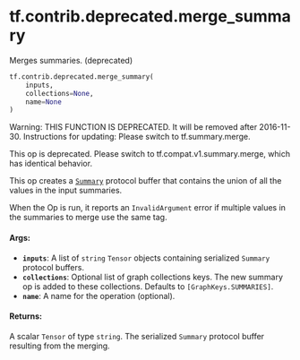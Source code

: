 <div itemscope itemtype="http://developers.google.com/ReferenceObject">
<meta itemprop="name" content="tf.contrib.deprecated.merge_summary" />
<meta itemprop="path" content="Stable" />
</div>

# tf.contrib.deprecated.merge_summary

Merges summaries. (deprecated)

``` python
tf.contrib.deprecated.merge_summary(
    inputs,
    collections=None,
    name=None
)
```

<!-- Placeholder for "Used in" -->

Warning: THIS FUNCTION IS DEPRECATED. It will be removed after 2016-11-30.
Instructions for updating:
Please switch to tf.summary.merge.

This op is deprecated. Please switch to tf.compat.v1.summary.merge, which has
identical
behavior.

This op creates a
[`Summary`](https://www.tensorflow.org/code/tensorflow/core/framework/summary.proto)
protocol buffer that contains the union of all the values in the input
summaries.

When the Op is run, it reports an `InvalidArgument` error if multiple values
in the summaries to merge use the same tag.

#### Args:


* <b>`inputs`</b>: A list of `string` `Tensor` objects containing serialized `Summary`
  protocol buffers.
* <b>`collections`</b>: Optional list of graph collections keys. The new summary op is
  added to these collections. Defaults to `[GraphKeys.SUMMARIES]`.
* <b>`name`</b>: A name for the operation (optional).


#### Returns:

A scalar `Tensor` of type `string`. The serialized `Summary` protocol
buffer resulting from the merging.
